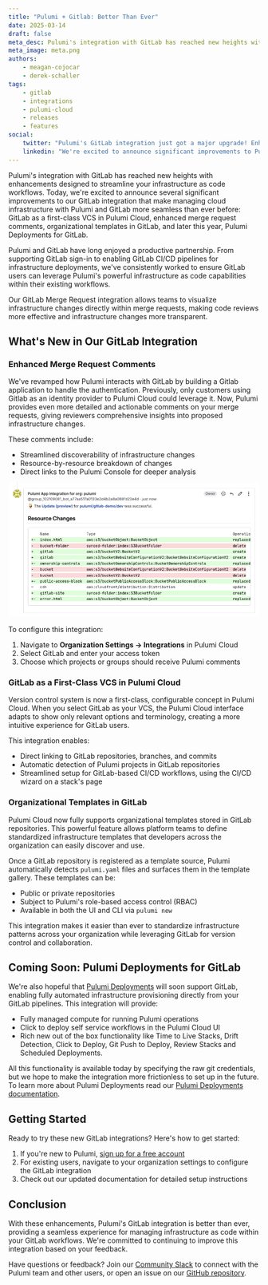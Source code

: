 ```yaml
---
title: "Pulumi + Gitlab: Better Than Ever"
date: 2025-03-14
draft: false
meta_desc: Pulumi's integration with GitLab has reached new heights with a suite of powerful enhancements designed to streamline your infrastructure as code workflows.
meta_image: meta.png
authors:
    - meagan-cojocar
    - derek-schaller
tags:
    - gitlab
    - integrations
    - pulumi-cloud
    - releases
    - features
social:
    twitter: "Pulumi's GitLab integration just got a major upgrade! Enhanced merge request comments, first-class VCS support, and organizational templates make managing cloud infrastructure easier than ever."
    linkedin: "We're excited to announce significant improvements to Pulumi's GitLab integration. From enhanced merge request comments to organizational templates, these updates make managing cloud infrastructure with Pulumi and GitLab more seamless than ever before."
---
```


Pulumi's integration with GitLab has reached new heights with enhancements designed to streamline your infrastructure as code workflows. Today, we're excited to announce several significant improvements to our GitLab integration that make managing cloud infrastructure with Pulumi and GitLab more seamless than ever before: GitLab as a first-class VCS in Pulumi Cloud, enhanced merge request comments, organizational templates in GitLab, and later this year, Pulumi Deployments for GitLab.

<!--more-->

Pulumi and GitLab have long enjoyed a productive partnership. From supporting GitLab sign-in to enabling GitLab CI/CD pipelines for infrastructure deployments, we've consistently worked to ensure GitLab users can leverage Pulumi's powerful infrastructure as code capabilities within their existing workflows.

Our GitLab Merge Request integration allows teams to visualize infrastructure changes directly within merge requests, making code reviews more effective and infrastructure changes more transparent.

## What's New in Our GitLab Integration

### Enhanced Merge Request Comments

We've revamped how Pulumi interacts with GitLab by building a Gitlab application to handle the authentication. Previously, only customers using Gitlab as an identity provider to Pulumi Cloud could leverage it. Now, Pulumi provides even more detailed and actionable comments on your merge requests, giving reviewers comprehensive insights into proposed infrastructure changes.

These comments include:

- Streamlined discoverability of infrastructure changes
- Resource-by-resource breakdown of changes
- Direct links to the Pulumi Console for deeper analysis

![Enhanced GitLab Merge Request Comments](diff-comment.png)

To configure this integration:

1. Navigate to **Organization Settings → Integrations** in Pulumi Cloud
2. Select GitLab and enter your access token
3. Choose which projects or groups should receive Pulumi comments

### GitLab as a First-Class VCS in Pulumi Cloud

Version control system is now a first-class, configurable concept in Pulumi Cloud. When you select GitLab as your VCS, the Pulumi Cloud interface adapts to show only relevant options and terminology, creating a more intuitive experience for GitLab users.

This integration enables:

- Direct linking to GitLab repositories, branches, and commits
- Automatic detection of Pulumi projects in GitLab repositories
- Streamlined setup for GitLab-based CI/CD workflows, using the CI/CD wizard on a stack's page

### Organizational Templates in GitLab

Pulumi Cloud now fully supports organizational templates stored in GitLab repositories. This powerful feature allows platform teams to define standardized infrastructure templates that developers across the organization can easily discover and use.

Once a GitLab repository is registered as a template source, Pulumi automatically detects `pulumi.yaml` files and surfaces them in the template gallery. These templates can be:

- Public or private repositories
- Subject to Pulumi's role-based access control (RBAC)
- Available in both the UI and CLI via `pulumi new`

This integration makes it easier than ever to standardize infrastructure patterns across your organization while leveraging GitLab for version control and collaboration.

## Coming Soon: Pulumi Deployments for GitLab

We're also hopeful that [Pulumi Deployments](/docs/pulumi-cloud/deployments) will soon support GitLab, enabling fully automated infrastructure provisioning directly from your GitLab pipelines. This integration will provide:

- Fully managed compute for running Pulumi operations
- Click to deploy self service workflows in the Pulumi Cloud UI
- Rich new out of the box functionality like Time to Live Stacks, Drift Detection, Click to Deploy, Git Push to Deploy, Review Stacks and Scheduled Deployments.

All this functionality is available today by specifying the raw git credentials, but we hope to make the integration more frictionless to set up in the future. To learn more about Pulumi Deployments read our [Pulumi Deployments documentation](/docs/pulumi-cloud/deployments).

## Getting Started

Ready to try these new GitLab integrations? Here's how to get started:

1. If you're new to Pulumi, [sign up for a free account](https://app.pulumi.com/signup)
2. For existing users, navigate to your organization settings to configure the GitLab integration
3. Check out our updated documentation for detailed setup instructions

## Conclusion

With these enhancements, Pulumi's GitLab integration is better than ever, providing a seamless experience for managing infrastructure as code within your GitLab workflows. We're committed to continuing to improve this integration based on your feedback.

Have questions or feedback? Join our [Community Slack](https://slack.pulumi.com/) to connect with the Pulumi team and other users, or open an issue on our [GitHub repository](https://github.com/pulumi/pulumi).

